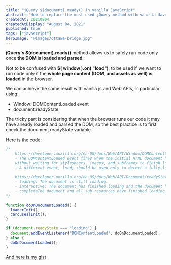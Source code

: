 ```yaml
---
title: "jQuery $(document).ready() in vanilla JavaScript"
abstract: "How to replace the must used jQuery method with vanilla JavaScript"
createdAt: 20210804
createdAtDisplay: "August 04, 2021"
published: true
tags: ["javascript"]
heroImage: "@images/ottawa-bridge.jpg"
---
```


**jQuery's $(document).ready()** method allows us to safely run code only once **the DOM is loaded and parsed**.

Not to be confused with **$( window ).on( "load")**, to be used if we want to run code only if the **whole page content (DOM, and assets as well) is loaded** in the browser.

We can achieve the same result with vanilla js and Web APIs, in particular using:

- Window: DOMContentLoaded event
- document.readyState

The tricky part is considering that when the browser runs our code it may have already loaded and parsed the DOM, so the best practice is to first check the document.readyState variable.

Here is the code:

```javascript
/*
    https://developer.mozilla.org/en-US/docs/Web/API/Window/DOMContentLoaded_event
    - The DOMContentLoaded event fires when the initial HTML document has been completely loaded and parsed,
    without waiting for stylesheets, images, and subframes to finish loading.
    - A different event, load, should be used only to detect a fully-loaded page.

    https://developer.mozilla.org/en-US/docs/Web/API/Document/readyState
    - loading: The document is still loading.
    - interactive: The document has finished loading and the document has been parsed but sub-resources such as scripts, images, stylesheets and frames are still loading.
    - completeThe document and all sub-resources have finished loading. The state indicates that the load event is about to fire.
*/

function doOnDocumentLoaded() {
  loaderInit();
  carouseslInit();
}

if (document.readyState === "loading") {
  document.addEventListener("DOMContentLoaded", doOnDocumentLoaded);
} else {
  doOnDocumentLoaded();
}
```

[And here is my gist](https://gist.github.com/andberry/c6995034eb85e04b141b6a7746ed63a1)
